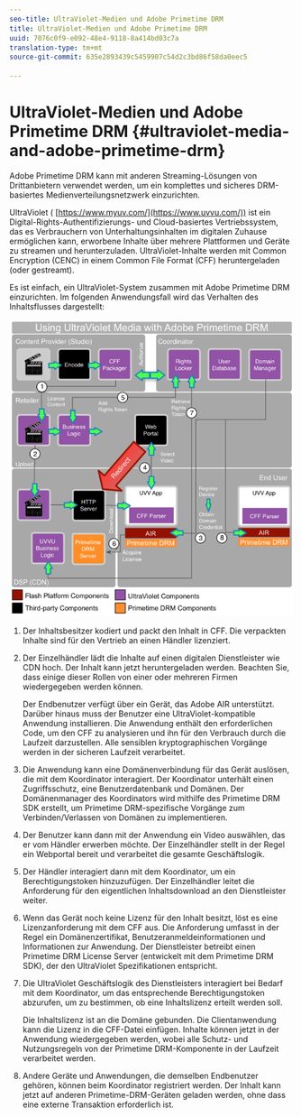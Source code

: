 ```yaml
---
seo-title: UltraViolet-Medien und Adobe Primetime DRM
title: UltraViolet-Medien und Adobe Primetime DRM
uuid: 7076c0f9-e092-48e4-9118-8a414bd03c7a
translation-type: tm+mt
source-git-commit: 635e2893439c5459907c54d2c3bd86f58da0eec5

---
```



# UltraViolet-Medien und Adobe Primetime DRM {#ultraviolet-media-and-adobe-primetime-drm}

Adobe Primetime DRM kann mit anderen Streaming-Lösungen von Drittanbietern verwendet werden, um ein komplettes und sicheres DRM-basiertes Medienverteilungsnetzwerk einzurichten.

UltraViolet ( [https://www.myuv.com/](https://www.uvvu.com/)) ist ein Digital-Rights-Authentifizierungs- und Cloud-basiertes Vertriebssystem, das es Verbrauchern von Unterhaltungsinhalten im digitalen Zuhause ermöglichen kann, erworbene Inhalte über mehrere Plattformen und Geräte zu streamen und herunterzuladen. UltraViolet-Inhalte werden mit Common Encryption (CENC) in einem Common File Format (CFF) heruntergeladen (oder gestreamt).

Es ist einfach, ein UltraViolet-System zusammen mit Adobe Primetime DRM einzurichten. Im folgenden Anwendungsfall wird das Verhalten des Inhaltsflusses dargestellt:

<!--<a id="fig_cxy_dc2_44"></a>-->

![](assets/AdobeUV_web.png)

1. Der Inhaltsbesitzer kodiert und packt den Inhalt in CFF. Die verpackten Inhalte sind für den Vertrieb an einen Händler lizenziert.
1. Der Einzelhändler lädt die Inhalte auf einen digitalen Dienstleister wie CDN hoch. Der Inhalt kann jetzt heruntergeladen werden. Beachten Sie, dass einige dieser Rollen von einer oder mehreren Firmen wiedergegeben werden können.

   Der Endbenutzer verfügt über ein Gerät, das Adobe AIR unterstützt. Darüber hinaus muss der Benutzer eine UltraViolet-kompatible Anwendung installieren. Die Anwendung enthält den erforderlichen Code, um den CFF zu analysieren und ihn für den Verbrauch durch die Laufzeit darzustellen. Alle sensiblen kryptographischen Vorgänge werden in der sicheren Laufzeit verarbeitet.
1. Die Anwendung kann eine Domänenverbindung für das Gerät auslösen, die mit dem Koordinator interagiert. Der Koordinator unterhält einen Zugriffsschutz, eine Benutzerdatenbank und Domänen. Der Domänenmanager des Koordinators wird mithilfe des Primetime DRM SDK erstellt, um Primetime DRM-spezifische Vorgänge zum Verbinden/Verlassen von Domänen zu implementieren.
1. Der Benutzer kann dann mit der Anwendung ein Video auswählen, das er vom Händler erwerben möchte. Der Einzelhändler stellt in der Regel ein Webportal bereit und verarbeitet die gesamte Geschäftslogik.
1. Der Händler interagiert dann mit dem Koordinator, um ein Berechtigungstoken hinzuzufügen. Der Einzelhändler leitet die Anforderung für den eigentlichen Inhaltsdownload an den Dienstleister weiter.
1. Wenn das Gerät noch keine Lizenz für den Inhalt besitzt, löst es eine Lizenzanforderung mit dem CFF aus. Die Anforderung umfasst in der Regel ein Domänenzertifikat, Benutzeranmeldeinformationen und Informationen zur Anwendung. Der Dienstleister betreibt einen Primetime DRM License Server (entwickelt mit dem Primetime DRM SDK), der den UltraViolet Spezifikationen entspricht.
1. Die UltraViolet Geschäftslogik des Dienstleisters interagiert bei Bedarf mit dem Koordinator, um das entsprechende Berechtigungstoken abzurufen, um zu bestimmen, ob eine Inhaltslizenz erteilt werden soll.

   Die Inhaltslizenz ist an die Domäne gebunden. Die Clientanwendung kann die Lizenz in die CFF-Datei einfügen. Inhalte können jetzt in der Anwendung wiedergegeben werden, wobei alle Schutz- und Nutzungsregeln von der Primetime DRM-Komponente in der Laufzeit verarbeitet werden.
1. Andere Geräte und Anwendungen, die demselben Endbenutzer gehören, können beim Koordinator registriert werden. Der Inhalt kann jetzt auf anderen Primetime-DRM-Geräten geladen werden, ohne dass eine externe Transaktion erforderlich ist.